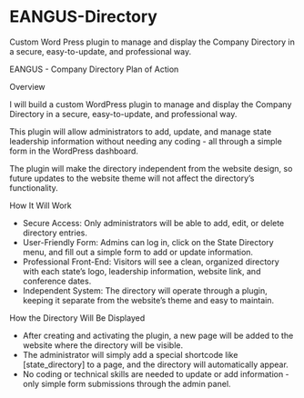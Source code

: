 # EANGUS-Directory
Custom Word Press plugin to manage and display the Company Directory in a secure, easy-to-update, and professional way.

EANGUS - Company Directory Plan of Action 

Overview 

I will build a custom WordPress plugin to manage and display the Company Directory in a secure, easy-to-update, and professional way. 
 
This plugin will allow administrators to add, update, and manage state leadership information without needing any coding - all through a simple form in the WordPress dashboard. 
 
The plugin will make the directory independent from the website design, so future updates to the website theme will not affect the directory’s functionality. 

How It Will Work 

- Secure Access: Only administrators will be able to add, edit, or delete directory entries. 
- User-Friendly Form: Admins can log in, click on the State Directory menu, and fill out a simple form to add or update information. 
- Professional Front-End: Visitors will see a clean, organized directory with each state’s logo, leadership information, website link, and conference dates. 
- Independent System: The directory will operate through a plugin, keeping it separate from the website’s theme and easy to maintain. 

How the Directory Will Be Displayed 

- After creating and activating the plugin, a new page will be added to the website where the directory will be visible. 
- The administrator will simply add a special shortcode like [state_directory] to a page, and the directory will automatically appear. 
- No coding or technical skills are needed to update or add information - only simple form submissions through the admin panel.

